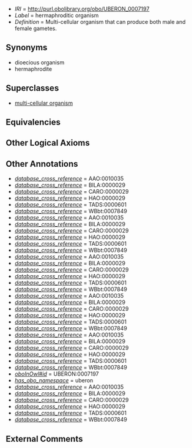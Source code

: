  * *IRI* = http://purl.obolibrary.org/obo/UBERON_0007197
 * *Label* = hermaphroditic organism
 * *Definition* = Multi-cellular organism that can produce both male and female gametes.

## Synonyms

 * dioecious organism
 * hermaphrodite

## Superclasses

 * [multi-cellular organism](../../UBERON/68/UBERON_0000468.md)

## Equivalencies


## Other Logical Axioms


## Other Annotations

 * *[database_cross_reference](../../ef/oboInOwl#hasDbXref.md)* = AAO:0010035
 * *[database_cross_reference](../../ef/oboInOwl#hasDbXref.md)* = BILA:0000029
 * *[database_cross_reference](../../ef/oboInOwl#hasDbXref.md)* = CARO:0000029
 * *[database_cross_reference](../../ef/oboInOwl#hasDbXref.md)* = HAO:0000029
 * *[database_cross_reference](../../ef/oboInOwl#hasDbXref.md)* = TADS:0000601
 * *[database_cross_reference](../../ef/oboInOwl#hasDbXref.md)* = WBbt:0007849
 * *[database_cross_reference](../../ef/oboInOwl#hasDbXref.md)* = AAO:0010035
 * *[database_cross_reference](../../ef/oboInOwl#hasDbXref.md)* = BILA:0000029
 * *[database_cross_reference](../../ef/oboInOwl#hasDbXref.md)* = CARO:0000029
 * *[database_cross_reference](../../ef/oboInOwl#hasDbXref.md)* = HAO:0000029
 * *[database_cross_reference](../../ef/oboInOwl#hasDbXref.md)* = TADS:0000601
 * *[database_cross_reference](../../ef/oboInOwl#hasDbXref.md)* = WBbt:0007849
 * *[database_cross_reference](../../ef/oboInOwl#hasDbXref.md)* = AAO:0010035
 * *[database_cross_reference](../../ef/oboInOwl#hasDbXref.md)* = BILA:0000029
 * *[database_cross_reference](../../ef/oboInOwl#hasDbXref.md)* = CARO:0000029
 * *[database_cross_reference](../../ef/oboInOwl#hasDbXref.md)* = HAO:0000029
 * *[database_cross_reference](../../ef/oboInOwl#hasDbXref.md)* = TADS:0000601
 * *[database_cross_reference](../../ef/oboInOwl#hasDbXref.md)* = WBbt:0007849
 * *[database_cross_reference](../../ef/oboInOwl#hasDbXref.md)* = AAO:0010035
 * *[database_cross_reference](../../ef/oboInOwl#hasDbXref.md)* = BILA:0000029
 * *[database_cross_reference](../../ef/oboInOwl#hasDbXref.md)* = CARO:0000029
 * *[database_cross_reference](../../ef/oboInOwl#hasDbXref.md)* = HAO:0000029
 * *[database_cross_reference](../../ef/oboInOwl#hasDbXref.md)* = TADS:0000601
 * *[database_cross_reference](../../ef/oboInOwl#hasDbXref.md)* = WBbt:0007849
 * *[database_cross_reference](../../ef/oboInOwl#hasDbXref.md)* = AAO:0010035
 * *[database_cross_reference](../../ef/oboInOwl#hasDbXref.md)* = BILA:0000029
 * *[database_cross_reference](../../ef/oboInOwl#hasDbXref.md)* = CARO:0000029
 * *[database_cross_reference](../../ef/oboInOwl#hasDbXref.md)* = HAO:0000029
 * *[database_cross_reference](../../ef/oboInOwl#hasDbXref.md)* = TADS:0000601
 * *[database_cross_reference](../../ef/oboInOwl#hasDbXref.md)* = WBbt:0007849
 * *[oboInOwl#id](../../id/oboInOwl#id.md)* = UBERON:0007197
 * *[has_obo_namespace](../../ce/oboInOwl#hasOBONamespace.md)* = uberon
 * *[database_cross_reference](../../ef/oboInOwl#hasDbXref.md)* = AAO:0010035
 * *[database_cross_reference](../../ef/oboInOwl#hasDbXref.md)* = BILA:0000029
 * *[database_cross_reference](../../ef/oboInOwl#hasDbXref.md)* = CARO:0000029
 * *[database_cross_reference](../../ef/oboInOwl#hasDbXref.md)* = HAO:0000029
 * *[database_cross_reference](../../ef/oboInOwl#hasDbXref.md)* = TADS:0000601
 * *[database_cross_reference](../../ef/oboInOwl#hasDbXref.md)* = WBbt:0007849

## External Comments

